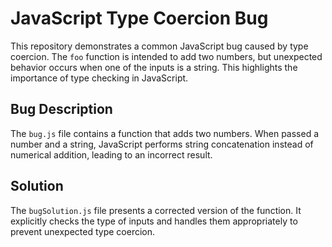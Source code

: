 # JavaScript Type Coercion Bug
This repository demonstrates a common JavaScript bug caused by type coercion.  The `foo` function is intended to add two numbers, but unexpected behavior occurs when one of the inputs is a string. This highlights the importance of type checking in JavaScript.
## Bug Description
The `bug.js` file contains a function that adds two numbers.  When passed a number and a string, JavaScript performs string concatenation instead of numerical addition, leading to an incorrect result.
## Solution
The `bugSolution.js` file presents a corrected version of the function. It explicitly checks the type of inputs and handles them appropriately to prevent unexpected type coercion.